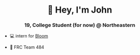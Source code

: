 <h1 align="center">👋 Hey, I'm John</h1>
<h3 align="center">19, College Student (for now) @ Northeastern</h3>

- 💻 intern for [Bloom](https://www.bloomapp.com/)

- 🤖 FRC Team 484
